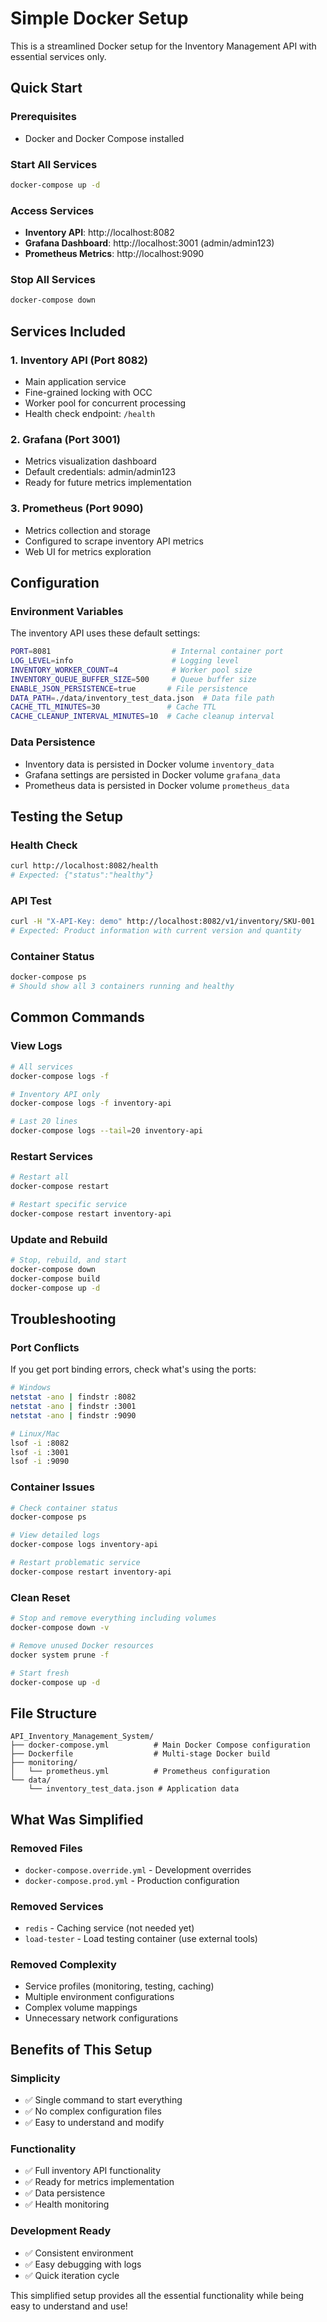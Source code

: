 # Simple Docker Setup

This is a streamlined Docker setup for the Inventory Management API with essential services only.

## Quick Start

### Prerequisites
- Docker and Docker Compose installed

### Start All Services
```bash
docker-compose up -d
```

### Access Services
- **Inventory API**: http://localhost:8082
- **Grafana Dashboard**: http://localhost:3001 (admin/admin123)
- **Prometheus Metrics**: http://localhost:9090

### Stop All Services
```bash
docker-compose down
```

## Services Included

### 1. Inventory API (Port 8082)
- Main application service
- Fine-grained locking with OCC
- Worker pool for concurrent processing
- Health check endpoint: `/health`

### 2. Grafana (Port 3001)
- Metrics visualization dashboard
- Default credentials: admin/admin123
- Ready for future metrics implementation

### 3. Prometheus (Port 9090)
- Metrics collection and storage
- Configured to scrape inventory API metrics
- Web UI for metrics exploration

## Configuration

### Environment Variables
The inventory API uses these default settings:
```bash
PORT=8081                           # Internal container port
LOG_LEVEL=info                      # Logging level
INVENTORY_WORKER_COUNT=4            # Worker pool size
INVENTORY_QUEUE_BUFFER_SIZE=500     # Queue buffer size
ENABLE_JSON_PERSISTENCE=true       # File persistence
DATA_PATH=./data/inventory_test_data.json  # Data file path
CACHE_TTL_MINUTES=30               # Cache TTL
CACHE_CLEANUP_INTERVAL_MINUTES=10  # Cache cleanup interval
```

### Data Persistence
- Inventory data is persisted in Docker volume `inventory_data`
- Grafana settings are persisted in Docker volume `grafana_data`
- Prometheus data is persisted in Docker volume `prometheus_data`

## Testing the Setup

### Health Check
```bash
curl http://localhost:8082/health
# Expected: {"status":"healthy"}
```

### API Test
```bash
curl -H "X-API-Key: demo" http://localhost:8082/v1/inventory/SKU-001
# Expected: Product information with current version and quantity
```

### Container Status
```bash
docker-compose ps
# Should show all 3 containers running and healthy
```

## Common Commands

### View Logs
```bash
# All services
docker-compose logs -f

# Inventory API only
docker-compose logs -f inventory-api

# Last 20 lines
docker-compose logs --tail=20 inventory-api
```

### Restart Services
```bash
# Restart all
docker-compose restart

# Restart specific service
docker-compose restart inventory-api
```

### Update and Rebuild
```bash
# Stop, rebuild, and start
docker-compose down
docker-compose build
docker-compose up -d
```

## Troubleshooting

### Port Conflicts
If you get port binding errors, check what's using the ports:
```bash
# Windows
netstat -ano | findstr :8082
netstat -ano | findstr :3001
netstat -ano | findstr :9090

# Linux/Mac
lsof -i :8082
lsof -i :3001
lsof -i :9090
```

### Container Issues
```bash
# Check container status
docker-compose ps

# View detailed logs
docker-compose logs inventory-api

# Restart problematic service
docker-compose restart inventory-api
```

### Clean Reset
```bash
# Stop and remove everything including volumes
docker-compose down -v

# Remove unused Docker resources
docker system prune -f

# Start fresh
docker-compose up -d
```

## File Structure

```
API_Inventory_Management_System/
├── docker-compose.yml          # Main Docker Compose configuration
├── Dockerfile                  # Multi-stage Docker build
├── monitoring/
│   └── prometheus.yml          # Prometheus configuration
└── data/
    └── inventory_test_data.json # Application data
```

## What Was Simplified

### Removed Files
- `docker-compose.override.yml` - Development overrides
- `docker-compose.prod.yml` - Production configuration

### Removed Services
- `redis` - Caching service (not needed yet)
- `load-tester` - Load testing container (use external tools)

### Removed Complexity
- Service profiles (monitoring, testing, caching)
- Multiple environment configurations
- Complex volume mappings
- Unnecessary network configurations

## Benefits of This Setup

### Simplicity
- ✅ Single command to start everything
- ✅ No complex configuration files
- ✅ Easy to understand and modify

### Functionality
- ✅ Full inventory API functionality
- ✅ Ready for metrics implementation
- ✅ Data persistence
- ✅ Health monitoring

### Development Ready
- ✅ Consistent environment
- ✅ Easy debugging with logs
- ✅ Quick iteration cycle

This simplified setup provides all the essential functionality while being easy to understand and use!
